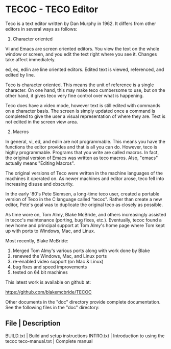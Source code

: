 
TECOC - TECO Editor
===================

Teco is a text editor written by Dan Murphy in 1962.  It differs from
other editors in several ways as follows:

1.  Character oriented

Vi and Emacs are screen oriented editors.  You view the text on the whole
window or screen, and you edit the text right where you see it.  Changes take
affect immediately.

ed, ex, edlin are line oriented editors.  Edited text is viewed,
referenced, and edited by line.

Teco is character oriented.  This means the unit of reference is a
single character.  On one hand, this may make teco cumbersome to use,
but on the other hand, it gives teco very fine control over what is
happening.

Teco does have a video mode, however text is still edited with
commands on a character basis.  The screen is simply updated once a
command is completed to give the user a visual representation of where
they are.  Text is not edited in the screen view area.

2.  Macros

In general, vi, ed, and edlin are not programmable.  This means you
have the functions the editor provides and that is all you can do.
However, teco is highly programmable.  Programs that you write are
called macros.  In fact, the original version of Emacs was written as
teco macros.  Also, "emacs" actually means "Editing Macros".


The original versions of Teco were written in the machine languages of
the machines it operated on.  As newer machines and editor arose, teco
fell into increasing disuse and obscurity.

In the early '80's Pete Siemsen, a long-time teco user, created a
portable version of Teco in the C language called "tecoc".  Rather
than create a new editor, Pete's goal was to duplicate the original teco
as closely as possible.

As time wore on, Tom Almy, Blake McBride, and others increasingly
assisted in tecoc's maintenance (porting, bug fixes, etc.).
Eventually, tecoc found a new home and principal support at Tom
Almy's home page where Tom kept up with ports to Windows, Mac, and
Linux.

Most recently, Blake McBride:

1. Merged Tom Almy's various ports along with work done by Blake
2. renewed the Windows, Mac, and Linux ports
3. re-enabled video support (on Mac & Linux)
4. bug fixes and speed improvements
5. tested on 64 bit machines

This latest work is available on github at:

https://github.com/blakemcbride/TECOC

Other documents in the "doc" directory provide complete documentation.
See the following files in the "doc" directory:

File | Description
-----------------------
BUILD.txt        |	Build and setup instructions
INTRO.txt	 |	Introduction to using the tecoc
teco-manual.txt	 |	Complete manual
